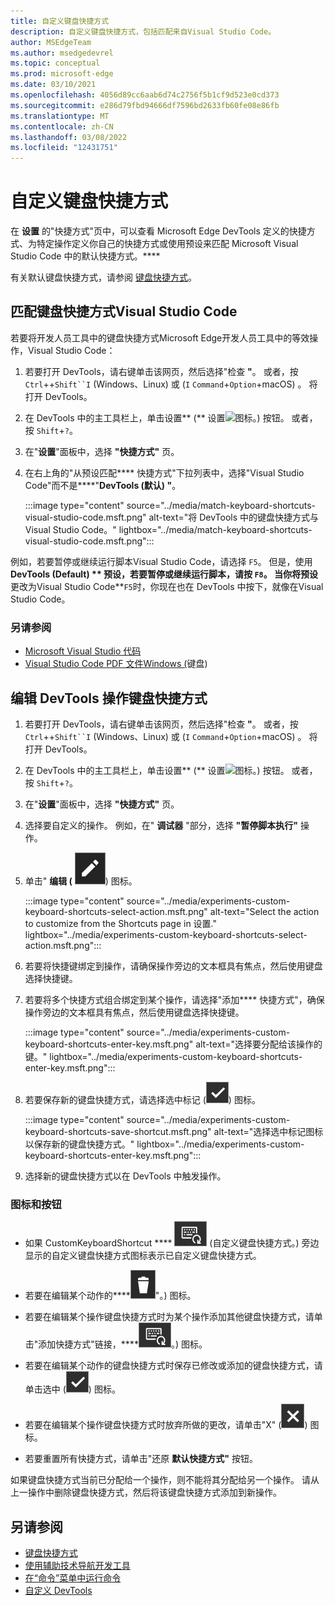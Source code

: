 ```yaml
---
title: 自定义键盘快捷方式
description: 自定义键盘快捷方式，包括匹配来自Visual Studio Code。
author: MSEdgeTeam
ms.author: msedgedevrel
ms.topic: conceptual
ms.prod: microsoft-edge
ms.date: 03/10/2021
ms.openlocfilehash: 4056d89cc6aab6d74c2756f5b1cf9d523e0cd373
ms.sourcegitcommit: e286d79fbd94666df7596bd2633fb60fe08e86fb
ms.translationtype: MT
ms.contentlocale: zh-CN
ms.lasthandoff: 03/08/2022
ms.locfileid: "12431751"
---
```

# <a name="customize-keyboard-shortcuts"></a>自定义键盘快捷方式

在 **设置** 的"快捷方式"页中，可以查看 Microsoft Edge DevTools 定义的快捷方式、为特定操作定义你自己的快捷方式或使用预设来匹配 Microsoft Visual Studio Code 中的默认快捷方式。****

有关默认键盘快捷方式，请参阅 [键盘快捷方式](../shortcuts/index.md)。


<!-- ====================================================================== -->
## <a name="match-keyboard-shortcuts-from-visual-studio-code"></a>匹配键盘快捷方式Visual Studio Code

若要将开发人员工具中的键盘快捷方式Microsoft Edge开发人员工具中的等效操作，Visual Studio Code：

1. 若要打开 DevTools，请右键单击该网页，然后选择"检查 **"**。  或者，按 `Ctrl`++`Shift``I` (Windows、Linux) 或 (`I` `Command`+`Option`+macOS) 。  将打开 DevTools。

1. 在 DevTools 中的主工具栏上，单击设置** (** 设置![图标](../media/settings-gear-icon-light-theme.png)。) 按钮。  或者，按 `Shift`+`?`。

1. 在"**设置**"面板中，选择 **"快捷方式"** 页。

1. 在右上角的"从预设匹配**** 快捷方式"下拉列表中，选择"Visual Studio Code"而不是****"**DevTools (默认) "**。

   :::image type="content" source="../media/match-keyboard-shortcuts-visual-studio-code.msft.png" alt-text="将 DevTools 中的键盘快捷方式与Visual Studio Code。" lightbox="../media/match-keyboard-shortcuts-visual-studio-code.msft.png":::

例如，若要暂停或继续运行脚本Visual Studio Code，请选择 `F5`。  但是，使用 **DevTools (Default) ** 预设，若要暂停或继续运行脚本，请按 `F8`。  当你将预设**更改为Visual Studio Code**`F5`时，你现在也在 DevTools 中按下，就像在Visual Studio Code。

### <a name="see-also"></a>另请参阅

* [Microsoft Visual Studio 代码](https://code.visualstudio.com)
* [Visual Studio Code PDF 文件Windows (](https://code.visualstudio.com/shortcuts/keyboard-shortcuts-windows.pdf)键盘) 


<!-- ====================================================================== -->
## <a name="edit-the-keyboard-shortcut-for-a-devtools-action"></a>编辑 DevTools 操作键盘快捷方式

1. 若要打开 DevTools，请右键单击该网页，然后选择"检查 **"**。  或者，按 `Ctrl`++`Shift``I` (Windows、Linux) 或 (`I` `Command`+`Option`+macOS) 。  将打开 DevTools。

1. 在 DevTools 中的主工具栏上，单击设置** (** 设置![图标](../media/settings-gear-icon-light-theme.png)。) 按钮。  或者，按 `Shift`+`?`。

1. 在"**设置**"面板中，选择 **"快捷方式"** 页。

1. 选择要自定义的操作。  例如，在" **调试器** "部分，选择 **"暂停脚本执行"** 操作。

1. 单击" **编辑 (** ![EditKeyboardShortcut。](../media/edit-keyboard-shortcut-icon.msft.png)) 图标。

   :::image type="content" source="../media/experiments-custom-keyboard-shortcuts-select-action.msft.png" alt-text="Select the action to customize from the Shortcuts page in 设置." lightbox="../media/experiments-custom-keyboard-shortcuts-select-action.msft.png":::

1. 若要将快捷键绑定到操作，请确保操作旁边的文本框具有焦点，然后使用键盘选择快捷键。

1. 若要将多个快捷方式组合绑定到某个操作，请选择"添加**** 快捷方式"，确保操作旁边的文本框具有焦点，然后使用键盘选择快捷键。

   :::image type="content" source="../media/experiments-custom-keyboard-shortcuts-enter-key.msft.png" alt-text="选择要分配给该操作的键。" lightbox="../media/experiments-custom-keyboard-shortcuts-enter-key.msft.png":::

1. 若要保存新的键盘快捷方式，请选择选中标记 (![CheckmarkKeyboardShortcut。](../media/checkmark-keyboard-shortcut-icon.msft.png)) 图标。

   :::image type="content" source="../media/experiments-custom-keyboard-shortcuts-save-shortcut.msft.png" alt-text="选择选中标记图标以保存新的键盘快捷方式。" lightbox="../media/experiments-custom-keyboard-shortcuts-enter-key.msft.png":::

1. 选择新的键盘快捷方式以在 DevTools 中触发操作。


### <a name="icons-and-buttons"></a>图标和按钮

<!-- keep in same order as screenshot: -->

*  如果 CustomKeyboardShortcut **** ![](../media/custom-keyboard-shortcut-icon.msft.png) (自定义键盘快捷方式。) 旁边显示的自定义键盘快捷方式图标表示已自定义键盘快捷方式。

*  若要在编辑某个动作的****![键盘快捷方式时删除某个动作的键盘快捷方式，请单击"删除 (DeleteKeyboardShortcut](../media/delete-keyboard-shortcut-icon.msft.png)"。) 图标。

*  若要在编辑某个操作键盘快捷方式时为某个操作添加其他键盘快捷方式，请单击"添加快捷方式"链接，****![或单击"自定义键盘快捷方式 **" (CustomKeyboardShortcut**](../media/custom-keyboard-shortcut-icon.msft.png)。) 图标。

*  若要在编辑某个动作的键盘快捷方式时保存已修改或添加的键盘快捷方式，请单击选中 (![CheckmarkKeyboardShortcut。](../media/checkmark-keyboard-shortcut-icon.msft.png)) 图标。

*  若要在编辑某个操作键盘快捷方式时放弃所做的更改，请单击"X" (![XKeyboardShortcut。](../media/discard-changes-keyboard-shortcut-icon.msft.png)) 图标。

*  若要重置所有快捷方式，请单击"还原 **默认快捷方式"** 按钮。

如果键盘快捷方式当前已分配给一个操作，则不能将其分配给另一个操作。  请从上一操作中删除键盘快捷方式，然后将该键盘快捷方式添加到新操作。


<!-- ====================================================================== -->
## <a name="see-also"></a>另请参阅

* [键盘快捷方式](../shortcuts/index.md)
* [使用辅助技术导航开发工具](../accessibility/navigation.md)
* [在“命令”菜单中运行命令](../command-menu/index.md)
* [自定义 DevTools](index.md#settings)
